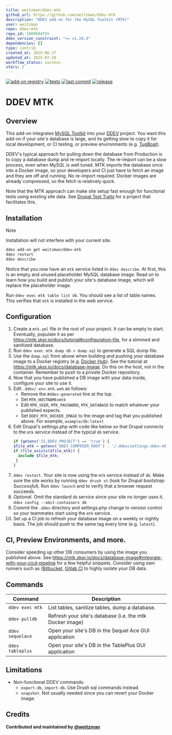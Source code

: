 ```yaml
---
title: weitzman/ddev-mtk
github_url: https://github.com/weitzman/ddev-mtk
description: "DDEV add-on for the MySQL Toolkit (MTK)"
user: weitzman
repo: ddev-mtk
repo_id: 1009684755
ddev_version_constraint: ">= v1.24.3"
dependencies: []
type: contrib
created_at: 2025-06-27
updated_at: 2025-07-28
workflow_status: success
stars: 2
---
```


[![add-on registry](https://img.shields.io/badge/DDEV-Add--on_Registry-blue)](https://addons.ddev.com)
[![tests](https://github.com/weitzman/ddev-mtk/actions/workflows/tests.yml/badge.svg?branch=main)](https://github.com/weitzman/ddev-mtk/actions/workflows/tests.yml?query=branch%3Amain)
[![last commit](https://img.shields.io/github/last-commit/weitzman/ddev-mtk)](https://github.com/weitzman/ddev-mtk/commits)
[![release](https://img.shields.io/github/v/release/weitzman/ddev-mtk)](https://github.com/weitzman/ddev-mtk/releases/latest)

# DDEV MTK

## Overview

This add-on integrates [MySQL Toolkit](https://mtk.skpr.io/) into your [DDEV](https://ddev.com/) project. You want this add-on if your site's database is large, and its getting slow to copy it for local development, or CI testing, or preview environments (e.g. [TugBoat](https://www.tugboatqa.com/)).

DDEV's typical approach for pulling down the database from Production is to copy a database dump and re-import locally. The re-import can be a slow process, even when MySQL is well tuned. MTK imports the database once into a Docker image, so your developers and CI just have to fetch an image and they are off and running. No re-import required. Docker images are already compressed, so the fetch is relatively quick. 

Note that the MTK approach can make site setup fast enough for functional tests using existing site data. See [Drupal Test Traits](https://git.drupalcode.org/project/dtt) for a project that facilitates this.

## Installation

> [!NOTE]
> Installation will not interfere with your current site.

```bash
ddev add-on get weitzman/ddev-mtk
ddev restart
ddev describe
```
Notice that you now have an `mtk` service listed in `ddev describe`. At first, this is an empty and unused placeholder MySQL database image. Read on to learn how you build and publish your site's database image, which will replace the placeholder image.

Run `ddev exec mtk table list db`. You should see a list of table names. This verifies that `mtk` is installed in the web service. 

## Configuration

1. Create a `mtk.yml` file in the root of your project. It can be empty to start. Eventually, populate it as per https://mtk.skpr.io/docs/tutorial#configuration-file, for a slimmed and sanitized database.
1. Run `ddev exec mtk dump db > dump.sql` to generate a SQL dump file.
1. Use the `dump.sql` from above when building and pushing your database image to a Docker registry (e.g. [Docker Hub](https://hub.docker.com/)). See the tutorial at https://mtk.skpr.io/docs/database-image. Do this on the host, not in the container. Remember to push to a _private_ Docker repository.
1. Now that you have published a DB image with your data inside, configure your site to use it.
  1. Edit `.ddev/.env.mtk.web` as follows:
      - Remove the `#ddev-generated` line at the top.
      - Set `MTK_HOSTNAME=mtk`
      - Edit `MTK_USER`, `MTK_PASSWORD`, `MTK_DATABASE` to match whatever your published expects.
      - Set `DDEV_MTK_DOCKER_IMAGE` to the image and tag that you published above. For example, `example/db:latest`
  1. Edit Drupal's settings.php with code like below so that Drupal connects to the `mtk` service instead of the typical `db` service.
      ```php
      if (getenv('IS_DDEV_PROJECT') == 'true') {
      $file_mtk = getenv('DDEV_COMPOSER_ROOT') . '/.ddev/settings.ddev-mtk.php';
      if (file_exists($file_mtk)) {
        include $file_mtk;
       }
      }
      ```
  1. `ddev restart`. Your site is now using the `mtk` service instead of `db`. Make sure the site works by running `ddev drush st` (look for _Drupal bootstrap: Successful_). Run `ddev launch` and to verify that a browser request succeeds.
1. _Optional_. Omit the standard `db` service since your site no longer uses it. `ddev config --omit-containers db`
1. Commit the `.ddev` directory and settings.php change to version control so your teammates start using the `mtk` service.
1. Set up a CI job to refresh your database image on a weekly or nightly basis. The job should push to the same tag every time (e.g. `latest`). 

## CI, Preview Environments, and more.

Consider speeding up other DB consumers by using the image you published above. See https://mtk.skpr.io/docs/database-image#integrate-with-your-cicd-pipeline for a few helpful snippets. Consider using own runners such as ([Bitbucket](https://support.atlassian.com/bitbucket-cloud/docs/runners/), [Gitlab CI](https://docs.gitlab.com/runner/) to highly isolate your DB data.

## Commands

| Command          | Description                                              |
|------------------|----------------------------------------------------------|
| `ddev exec mtk`  | List tables, sanitize tables, dump a database.           |
| `ddev pulldb`    | Refresh your site's database (i.e. the mtk Docker image) |
| `ddev sequelace` | Open your site's DB in the Sequel Ace GUI application    |
| `ddev tableplus` | Open your site's DB in the TablePlus GUI application     |

## Limitations

- Non-functional DDEV commands: 
  - `export-db`, `import-db`. Use Drush sql commands instead.
  - `snapshot`. Not usually needed since you can revert your Docker image.

## Credits

**Contributed and maintained by [@weitzman](https://github.com/weitzman)**
